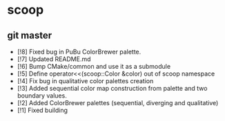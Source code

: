 # scoop

## git master
* [!8] Fixed bug in PuBu ColorBrewer palette.
* [!7] Updated README.md
* [!6] Bump CMake/common and use it as a submodule
* [!5] Define operator<<(scoop::Color &color) out of scoop namespace
* [!4] Fix bug in qualitative color palettes creation
* [!3] Added sequential color map construction from palette and two boundary values.
* [!2] Added ColorBrewer palettes (sequential, diverging and qualitative)
* [!1] Fixed building
